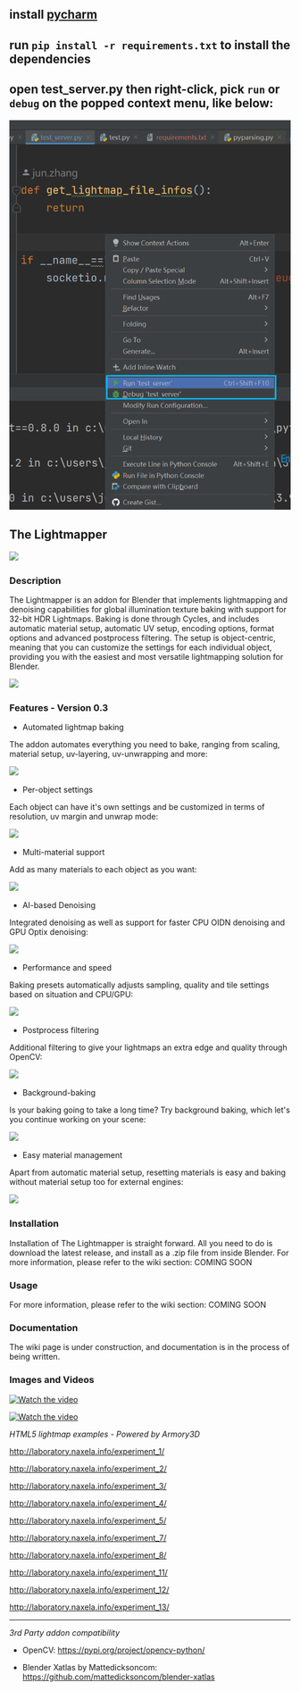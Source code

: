 ## install [pycharm](https://www.jetbrains.com/pycharm/download)
## run `pip install -r requirements.txt` to install the dependencies
## open test_server.py then right-click, pick `run` or `debug` on the popped context menu, like below:
![img.png](img.png)
## The Lightmapper

![](img/a.png)

### Description

The Lightmapper is an addon for Blender that implements lightmapping and denoising capabilities for global illumination texture baking with support for 32-bit HDR Lightmaps. 
Baking is done through Cycles, and includes automatic material setup, automatic UV setup, encoding options, format options and advanced postprocess filtering. The setup is object-centric, meaning that you can customize the settings for each individual object, providing you with the easiest and most versatile lightmapping solution for Blender.

![](img/i.jpg)

### Features - Version 0.3
- Automated lightmap baking

The addon automates everything you need to bake, ranging from scaling, material setup, uv-layering, uv-unwrapping and more:

![](img/d.jpg)

- Per-object settings

Each object can have it's own settings and be customized in terms of resolution, uv margin and unwrap mode:

![](img/j.jpg)

- Multi-material support

Add as many materials to each object as you want:

![](img/b.png)

- AI-based Denoising

Integrated denoising as well as support for faster CPU OIDN denoising and GPU Optix denoising:

![](img/c.jpg)

- Performance and speed

Baking presets automatically adjusts sampling, quality and tile settings based on situation and CPU/GPU:

![](img/e.jpg)

- Postprocess filtering

Additional filtering to give your lightmaps an extra edge and quality through OpenCV:

![](img/f.png)

- Background-baking

Is your baking going to take a long time? Try background baking, which let's you continue working on your scene:

![](img/g.png)

- Easy material management

Apart from automatic material setup, resetting materials is easy and baking without material setup too for external engines:

![](img/h.jpg)

### Installation

Installation of The Lightmapper is straight forward. All you need to do is download the latest release, and install as a .zip file from inside Blender. For more information, please refer to the wiki section: COMING SOON

### Usage

For more information, please refer to the wiki section: COMING SOON

### Documentation

The wiki page is under construction, and documentation is in the process of being written.

### Images and Videos

[![Watch the video](img/prev.jpg)](https://www.youtube.com/watch?v=RaWNQrSaymo)

[![Watch the video](img/k.gif)](https://vimeo.com/447551701)

*HTML5 lightmap examples - Powered by Armory3D*

http://laboratory.naxela.info/experiment_1/

http://laboratory.naxela.info/experiment_2/

http://laboratory.naxela.info/experiment_3/

http://laboratory.naxela.info/experiment_4/

http://laboratory.naxela.info/experiment_5/

http://laboratory.naxela.info/experiment_7/

http://laboratory.naxela.info/experiment_8/

http://laboratory.naxela.info/experiment_11/

http://laboratory.naxela.info/experiment_12/

http://laboratory.naxela.info/experiment_13/

----

*3rd Party addon compatibility*

- OpenCV:
https://pypi.org/project/opencv-python/

- Blender Xatlas by Mattedicksoncom:
https://github.com/mattedicksoncom/blender-xatlas